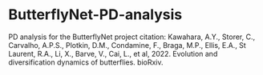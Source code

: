 # ButterflyNet-PD-analysis
PD analysis for the ButterflyNet project
citation:
Kawahara, A.Y., Storer, C., Carvalho, A.P.S., Plotkin, D.M., Condamine, F., Braga, M.P., Ellis, E.A., St Laurent, R.A., Li, X., Barve, V., Cai, L., et al, 2022. Evolution and diversification dynamics of butterflies. bioRxiv.
